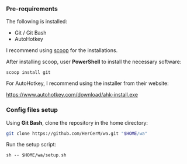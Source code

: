 ### Pre-requirements

The following is installed:

- Git / Git Bash
- AutoHotkey

I recommend using [scoop](https://scoop.sh/) for the installations.

After installing scoop, user **PowerShell** to install the necessary software:

```
scoop install git
```

For AutoHotkey, I recommend using the installer from their website:

<https://www.autohotkey.com/download/ahk-install.exe>

### Config files setup

Using **Git Bash**, clone the repository in the home directory:

```sh
git clone https://github.com/HerCerM/wa.git "$HOME/wa"
```

Run the setup script:

```
sh -- $HOME/wa/setup.sh
```

